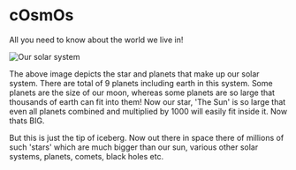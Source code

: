 <html>
  <head>
    <title>
      cOsmOs
    </title>
  </head>
  <body>
    <div>
      <h1>
        cOsmOs
      </h1>
      <p>All you need to know about the world we live in!</p>
    </div>
    <div>
      <img src="" alt="Our solar system">
      <p>
        The above image depicts the star and planets that make up our solar system. There are total of 9 planets including earth in this system. Some planets are the size of our moon, whereas some planets are so large that thousands of earth can fit into them! Now our star, 'The Sun' is so large that even all planets combined and multiplied by 1000 will easily fit inside it. Now thats BIG.
      </p>
      <p>
        But this is just the tip of iceberg. Now out there in space there of millions of such 'stars' which are much bigger than our sun, various other solar systems, planets, comets, black holes etc.
      </p>
    </div>
  </body>
 </html>
